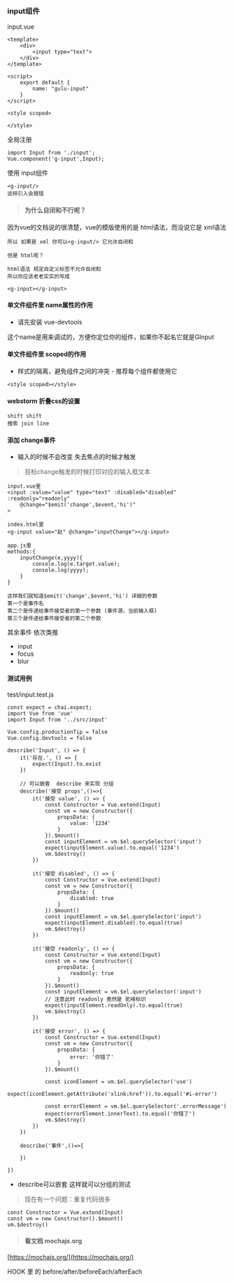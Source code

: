 ### input组件

input.vue

```
<template>
    <div>
        <input type="text">
    </div>
</template>

<script>
    export default {
        name: "gulu-input"
    }
</script>

<style scoped>

</style>
```

全局注册

```
import Input from './input';
Vue.component('g-input',Input);
```

使用 input组件

```
<g-input/>
这样引入会报错
```

> #### 为什么自闭和不行呢？

因为vue的文档说的很清楚，vue的模版使用的是 html语法，而没说它是 xml语法


```
所以 如果是 xml 你可以<g-input/> 它允许自闭和

但是 html呢？

html语法 规定自定义标签不允许自闭和
所以你应该老老实实的写成

<g-input></g-input>
```

#### 单文件组件里 name属性的作用

- 请先安装 vue-devtools

这个name是用来调试的，方便你定位你的组件，如果你不起名它就是GInput


#### 单文件组件里 scoped的作用

- 样式的隔离，避免组件之间的冲突 - 推荐每个组件都使用它

```
<style scoped></style>
```

#### webstorm 折叠css的设置


```
shift shift 
搜索 join line
```

#### 添加 change事件

- 输入的时候不会改变 失去焦点的时候才触发

> 目标change触发的时候打印对应的输入框文本

```
input.vue里
<input :value="value" type="text" :disabled="disabled" :readonly="readonly"
    @change="$emit('change',$event,'hi')"
>

index.html里
<g-input value="赵" @change="inputChange"></g-input>

app.js里
methods:{
    inputChange(e,yyyy){
        console.log(e.target.value);
        console.log(yyyy);
    }
}

这样我们就知道$emit('change',$event,'hi') 详细的参数
第一个是事件名
第二个是传递给事件接受者的第一个参数 (事件源，当前输入框)
第三个是传递给事件接受者的第二个参数 
```

其余事件 依次类推

- input
- focus
- blur

#### 测试用例

test/input.test.js

```
const expect = chai.expect;
import Vue from 'vue'
import Input from '../src/input'

Vue.config.productionTip = false
Vue.config.devtools = false

describe('Input', () => {
    it('存在.', () => {
        expect(Input).to.exist
    })

    // 可以嵌套  describe 来实现 分组
    describe('接受 props',()=>{
        it('接受 value', () => {
            const Constructor = Vue.extend(Input)
            const vm = new Constructor({
                propsData: {
                    value: '1234'
                }
            }).$mount()
            const inputElement = vm.$el.querySelector('input')
            expect(inputElement.value).to.equal('1234')
            vm.$destroy()
        })

        it('接受 disabled', () => {
            const Constructor = Vue.extend(Input)
            const vm = new Constructor({
                propsData: {
                    disabled: true
                }
            }).$mount()
            const inputElement = vm.$el.querySelector('input')
            expect(inputElement.disabled).to.equal(true)
            vm.$destroy()
        })

        it('接受 readonly', () => {
            const Constructor = Vue.extend(Input)
            const vm = new Constructor({
                propsData: {
                    readonly: true
                }
            }).$mount()
            const inputElement = vm.$el.querySelector('input')
            // 注意此时 readonly 竟然是 驼峰标识
            expect(inputElement.readOnly).to.equal(true)
            vm.$destroy()
        })

        it('接受 error', () => {
            const Constructor = Vue.extend(Input)
            const vm = new Constructor({
                propsData: {
                    error: '你错了'
                }
            }).$mount()

            const iconElement = vm.$el.querySelector('use')
            expect(iconElement.getAttribute('xlink:href')).to.equal('#i-error')

            const errorElement = vm.$el.querySelector('.errorMessage')
            expect(errorElement.innerText).to.equal('你错了')
            vm.$destroy()
        })
    })

    describe('事件',()=>{
        
    })

})
```

- describe可以嵌套 这样就可以分组的测试

> 现在有一个问题：重复代码很多

```
const Constructor = Vue.extend(Input)
const vm = new Constructor().$mount()
vm.$destroy()
```

> #### 看文档  mochajs.org

[https://mochajs.org/](https://mochajs.org/)

HOOK 里 的 before/after/beforeEach/afterEach
